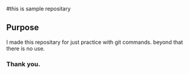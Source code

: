 #this is sample repositary
## Purpose
I made this repositary for just practice with git commands. beyond that there is no use.
### Thank you.